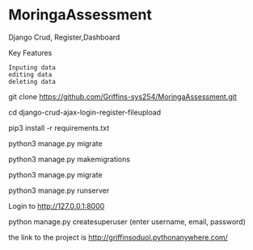 # MoringaAssessment
Django Crud, Register,Dashboard

Key Features

    Inputing data
    editing data
    deleting data

 git clone https://github.com/Griffins-sys254/MoringaAssessment.git

 cd django-crud-ajax-login-register-fileupload

 pip3 install -r requirements.txt

 python3 manage.py migrate

 python3 manage.py makemigrations

 python3 manage.py migrate

 python3 manage.py runserver

 Login to http://127.0.0.1:8000

 python manage.py createsuperuser (enter username, email, password)
 
 
 the link to the project is   http://griffinsoduol.pythonanywhere.com/

